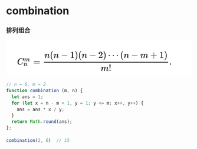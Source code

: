 # combination
### 排列组合

![An image](./combination.png)

```js
// n = 6, m = 2
function combination (m, n) {
  let ans = 1;
  for (let x = n - m + 1, y = 1; y <= m; x++, y++) {
    ans = ans * x / y;
  }
  return Math.round(ans);
};

combination(2, 6)  // 15
```